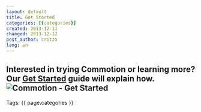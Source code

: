 ```yaml
---
layout: default
title: Get Started
categories: [{categories}]
created: 2013-12-11
changed: 2013-12-12
post_author: critzo
lang: en
---
```

  <div style="width:100%; margin: 0 auto;">
<h2 class="rtecenter">Interested in trying Commotion or learning more?<br />
Our <a href="/docs/get-started">Get Started</a> guide will explain how.<br />
<img src="/files/styles/large/public/get_started_drop_100x100.png" alt="Commotion - Get Started" /></h2>
</div>
 <div class="tags">Tags: {{ page.categories }}</div>